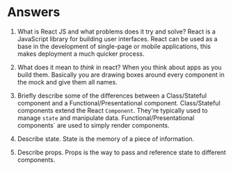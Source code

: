 # Answers

1.  What is React JS and what problems does it try and solve?
 React is a JavaScript library for building user interfaces. React can be used as a base in the development of single-page or mobile applications, this makes deployment a much quicker process. 

2.  What does it mean to _think_ in react?
When you think about apps as you build them. Basically you are drawing boxes around every component  in the mock and give them all names.  

3. Briefly describe some of the differences between a Class/Stateful component and a Functional/Presentational component.
Class/Stateful components extend the React `Component`. They're typically used to manage `state` and    manipulate data.
Functional/Presentational components` are used to simply render components. 


4. Describe state.
 State is the memory of a piece of information.


5.  Describe props.
Props is the way to pass and reference state to different components.
